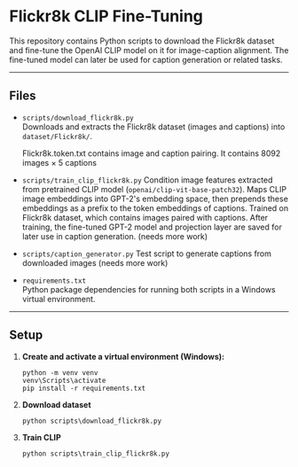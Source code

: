 # Flickr8k CLIP Fine-Tuning

This repository contains Python scripts to download the Flickr8k dataset and fine-tune the OpenAI CLIP model on it for image-caption alignment. The fine-tuned model can later be used for caption generation or related tasks.

---

## Files

- `scripts/download_flickr8k.py`  
  Downloads and extracts the Flickr8k dataset (images and captions) into `dataset/Flickr8k/`.

  Flickr8k.token.txt contains image and caption pairing. It contains 8092 images × 5 captions

- `scripts/train_clip_flickr8k.py`
  Condition image features extracted from pretrained CLIP model (`openai/clip-vit-base-patch32`). Maps CLIP image embeddings into GPT-2's embedding space, then prepends these embeddings as a prefix to the token embeddings of captions. Trained on Flickr8k dataset, which contains images paired with captions. After training, the fine-tuned GPT-2 model and projection layer are saved for later use in caption generation. (needs more work)

- `scripts/caption_generator.py`
  Test script to generate captions from downloaded images (needs more work)

- `requirements.txt`  
  Python package dependencies for running both scripts in a Windows virtual environment.

---

## Setup

1. **Create and activate a virtual environment (Windows):**

   ```
   python -m venv venv
   venv\Scripts\activate
   pip install -r requirements.txt
   ```
2. **Download dataset**
   ```
   python scripts\download_flickr8k.py
   ```
3. **Train CLIP**
   ```
   python scripts\train_clip_flickr8k.py 
   ```

